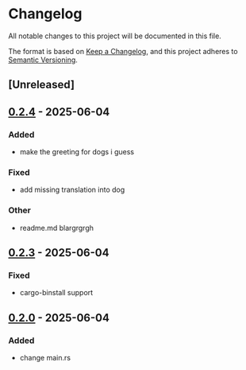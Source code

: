 # Changelog
All notable changes to this project will be documented in this file.

The format is based on [Keep a Changelog](https://keepachangelog.com/en/1.1.0/),
and this project adheres to [Semantic Versioning](https://semver.org/spec/v2.0.0.html).

## [Unreleased]

## [0.2.4](https://github.com/kennelbait/sampleappofdoom/compare/v0.2.3...v0.2.4) - 2025-06-04

### Added

- make the greeting for dogs i guess

### Fixed

- add missing translation into dog

### Other

- readme.md blargrgrgh

## [0.2.3](https://github.com/kennelbait/sampleappofdoom/compare/v0.2.2...v0.2.3) - 2025-06-04

### Fixed

- cargo-binstall support

## [0.2.0](https://github.com/kennelbait/sampleappofdoom/compare/v0.2.0-alpha.1...v0.2.0) - 2025-06-04

### Added

- change main.rs

